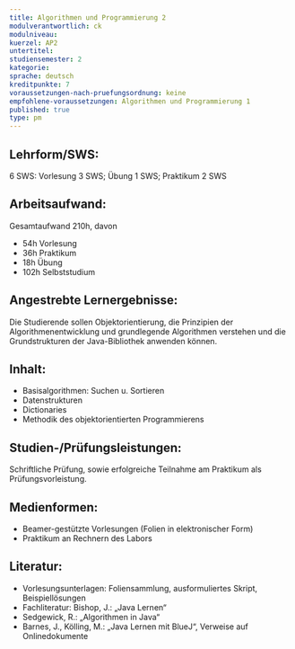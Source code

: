 ```yaml
---
title: Algorithmen und Programmierung 2
modulverantwortlich: ck
modulniveau:
kuerzel: AP2
untertitel:
studiensemester: 2
kategorie:
sprache: deutsch
kreditpunkte: 7
voraussetzungen-nach-pruefungsordnung: keine
empfohlene-voraussetzungen: Algorithmen und Programmierung 1
published: true
type: pm
---
```


## Lehrform/SWS:

6 SWS: Vorlesung 3 SWS; Übung 1 SWS; Praktikum 2 SWS

## Arbeitsaufwand:

Gesamtaufwand 210h, davon 

- 54h Vorlesung 
- 36h Praktikum
- 18h Übung
- 102h Selbststudium 

## Angestrebte Lernergebnisse:

Die Studierende sollen Objektorientierung, die Prinzipien der Algorithmenentwicklung und grundlegende Algorithmen verstehen und die Grundstrukturen der Java-Bibliothek anwenden können.

## Inhalt:
* Basisalgorithmen: Suchen u. Sortieren
* Datenstrukturen
* Dictionaries
* Methodik des objektorientierten Programmierens

## Studien-/Prüfungsleistungen:

Schriftliche Prüfung, sowie erfolgreiche Teilnahme am Praktikum als Prüfungsvorleistung.

## Medienformen:

* Beamer-gestützte Vorlesungen (Folien in elektronischer Form) 
* Praktikum an Rechnern des Labors

## Literatur:

- Vorlesungsunterlagen: Foliensammlung, ausformuliertes Skript, Beispiellösungen
- Fachliteratur: Bishop, J.: „Java Lernen“
- Sedgewick, R.: „Algorithmen in Java“
- Barnes, J., Kölling, M.: „Java Lernen mit BlueJ“, Verweise auf Onlinedokumente

